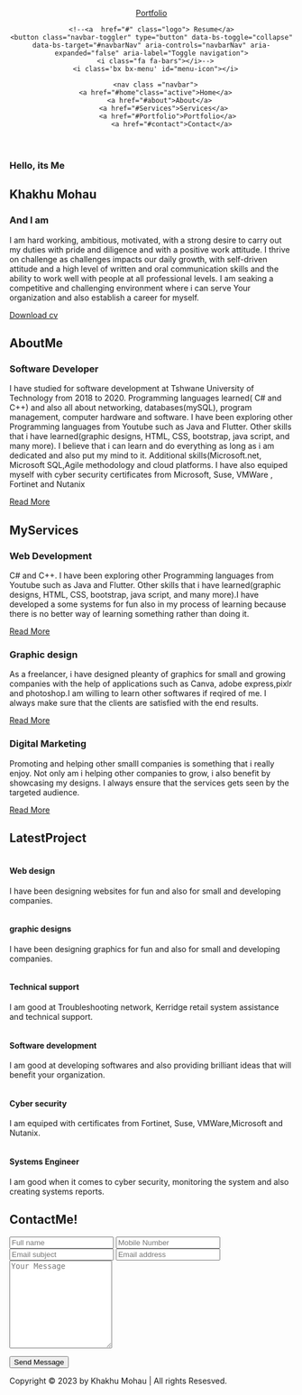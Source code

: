 <!DOCTYPE html>
<html lang="en" >
<Head>

</head>
<meta charset="UTF-8">
<meta http-equiv="X-UA-Compatible" content="IE=edge">
<meta name="viewport" content="width=device-width, initial-scale=1.0">
<title>Responsive personal Portfolio of Khakhu Mohau</title>
<link rel="stylesheet" href="style3.css">
<!--<link  rel="stylesheet"-->
<!--href="https://stackpath.bootstrapcdn.com/bootstrap/4.2.1/css/bootstrap.min.css">-->
<!--<script src="https://code.jquery.com/jquery-3.3.1.slim.min.js"></script>-->
<!--<script src="https://stackpath.bootstrapcdn.com/bootstrap/4.2.1/js/bootstrap.min.js"></script>-->
<!--<link rel="stylesheet" href="https://stackpath.bootstrapcdn.com/font-awesome/4.7.0/css/font-awesome.min.css">-->


<link href='https://unpkg.com/boxicons@2.1.4/css/boxicons.min.css' rel='stylesheet'>

 <script src="https://unpkg.com/boxicons@2.1.4/dist/boxicons.js"></script>


</head>


<body>

<header class="header">

<a href="#" class="logo">Portfolio</a>
 
    <!--<a  href="#" class="logo"> Resume</a>
    <button class="navbar-toggler" type="button" data-bs-toggle="collapse" data-bs-target="#navbarNav" aria-controls="navbarNav" aria-expanded="false" aria-label="Toggle navigation">
      <i class="fa fa-bars"></i>-->
	  <i class='bx bx-menu' id="menu-icon"></i>
	 
	  <nav class ="navbar">
	  <a href="#home"class="active">Home</a>
	    <a href="#about">About</a>
		  <a href="#Services">Services</a>
		    <a href="#Portfolio">Portfolio</a>
			  <a href="#contact">Contact</a>

</nav>
</header>

<section class="home" id="home">
<div class ="home-content">
<h3>Hello, its Me</h3>
<h1>Khakhu Mohau</h1>
<h3>And I am  <span class="multiple-text"></span></h3>
<p>I am hard working, ambitious, motivated, with a strong desire to carry out my duties with 
pride and diligence and with a positive work attitude. I thrive on challenge as challenges 
impacts our daily growth, with self-driven attitude and a high level of written and oral 
communication skills and the ability to work well with people at all professional levels.
 I am seaking a competitive and challenging environment where i can serve Your organization and also establish a career for myself.
</p>
<div class="social-media">

<a href="www.linkedin.com/in/mohau-immaculate-482985186"><i class='bx bxl-linkedin'></i></a>
<a href="https://web.facebook.com/mohau.khakhu.9"><i class='bx bxl-facebook'></i></a>
<a href="#"><i class='bx bxl-whatsapp'></i></a>
<a href="#"><i class='bx bxl-github'></i></a>

</div>
<a href="CV.pdf" class="btn">Download cv</a>

</div>
<div class="home-img">
<img src="images/home1.PNG" alt="">
</div>
</section>

<section class="about" id="about">
<div class="about-img">
<img src="images/home1.png" alt="">
</div>
<div class="about-content">
<h2 class ="heading">About<span>Me</span></h2>
<h3>Software Developer</h3>
<p>I have studied for software development at Tshwane University of Technology from 2018 to 2020. Programming languages
learned( C# and C++) and also all about networking, databases(mySQL), program management, computer hardware and software. I have been exploring other Programming languages from Youtube such as Java and Flutter. Other skills that
i have learned(graphic designs, HTML, CSS, bootstrap, java script, and many more). I believe that i can learn and do everything as
long as i am dedicated and also put my mind to it. Additional skills(Microsoft.net, Microsoft SQL,Agile methodology and cloud platforms.
I have also equiped myself with cyber security certificates from Microsoft, Suse, VMWare , Fortinet and Nutanix</p>
<a href="" class="btn">Read More</a>


</div>
</section>


<section class="services" id="Services">
<h2 class="heading">My<span>Services</span></h2>
<div class="services-container">
<div class="services-box">
<i class='bx bx-code-alt'></i>
<h3>Web Development</h3>
<p>C# and C++. I have been exploring other Programming languages from Youtube such as Java and Flutter. Other skills that
i have learned(graphic designs, HTML, CSS, bootstrap, java script, and many more).I have developed a some systems for fun also in my process of learning because there is no better way of learning something rather than doing it.
</p>
<a  href="#" class="btn">Read More</a>
</div>


<div class="services-box">
<i class='bx bxs-paint'></i>
<h3>Graphic design</h3>
<p>As a freelancer, i have designed pleanty of graphics for small and growing companies 
with the help of applications such as Canva, adobe express,pixlr and photoshop.I am willing to learn other softwares if reqired of me. 
I always make sure that the clients are satisfied with the end results.
</p>
<a  href="#" class="btn">Read More</a>
</div>

<div class="services-box">
<i class='bx bx-bar-chart-alt'></i>
<h3>Digital Marketing</h3>
<p>Promoting and helping other smalll companies is something that i really enjoy. Not only am i helping other companies to grow, i also benefit by showcasing my designs.
I always ensure that the services gets seen by the targeted audience.
</p>
<a  href="#" class="btn">Read More</a>
</div>
</div>
</section>

<section class="portfolio" id="Portfolio">
<h2 class="heading">Latest<span>Project</span></h2>

<div class="portfolio-container">
<div class="portfolio-box">
<img src="images/Portfolio1.jpg." alt="">
<div class="portfolio-layer">
<h4>Web design</h4>
<p>I have been designing websites for fun and also for small and developing companies. </p>
<a href="#"><i class='bx bx-link-external'></i></a>
</div>
</div>
<div class="portfolio-box">
<img src="images/Portfolio6.jpg." alt="">
<div class="portfolio-layer">
<h4>graphic designs</h4>
<p>I have been designing graphics for fun and also for small and developing companies. </p>
<a href="#"><i class='bx bx-link-external'></i></a>
</div>
</div>
<div class="portfolio-box">
<img src="images/Portfolio5.jpg." alt="">
<div class="portfolio-layer">
<h4>Technical support</h4>
<p>I am good at Troubleshooting network, Kerridge retail system assistance and technical support. </p>
<a href="#"><i class='bx bx-link-external'></i></a>
</div>
</div>
<div class="portfolio-box">
<img src="images/Portfolio4.jpg." alt="">
<div class="portfolio-layer">
<h4>Software development</h4>
<p>I am good at developing softwares and also providing brilliant ideas that will benefit your organization. </p>
<a href="#"><i class='bx bx-link-external'></i></a>
</div>
</div>
<div class="portfolio-box">
<img src="images/Portfolio3.jpg." alt="">
<div class="portfolio-layer">
<h4>Cyber security</h4>
<p>I am equiped with certificates from Fortinet, Suse, VMWare,Microsoft and Nutanix. </p>
<a href="#"><i class='bx bx-link-external'></i></a>
</div>
</div>
<div class="portfolio-box">
<img src="images/Portfolio2.jpg." alt="">
<div class="portfolio-layer">
<h4> Systems Engineer</h4>
<p>I am good when it comes to cyber security, monitoring the system and also creating systems reports. </p>
<a href="#"><i class='bx bx-link-external'></i></a>
</div>
</div>
</div>

</section>



<section class="contact" id="contact">
<h2 class="heading">Contact<span>Me!</span></h2>


<form
  action="https://formspree.io/f/maygozao"
  method="POST"
>

<div class="input-box">
<input type="text"placeholder="Full name" required>
<input type="number"placeholder="Mobile Number" required>
<input type="text"placeholder="Email subject" required>
<input type="email"placeholder="Email address" required> 
</div>

  <label>
    <textarea name="message"id="" col="30" rows="10" placeholder="Your Message"></textarea>
  </label>
  <!-- your other form fields go here -->

  <button type="submit" class="btn">Send Message</button>
</form>

</section>

<footer class="footer">
<div class="footer-text">
<p>Copyright &copy; 2023 by Khakhu Mohau | All rights Resesved.</p>
</div>
<div class="footer-iconTop">
<a href="#home"><i class='bx bx-up-arrow-alt'></i></a>
</div>
</footer>



<script src="https://unpkg.com/scrollreveal"></script>

<!------typed js------------->
<script src="https://cdn.jsdelivr.net/npm/typed.js@2.0.12"></script>


<script src="js/script.js"></script>

</body>

</html>
